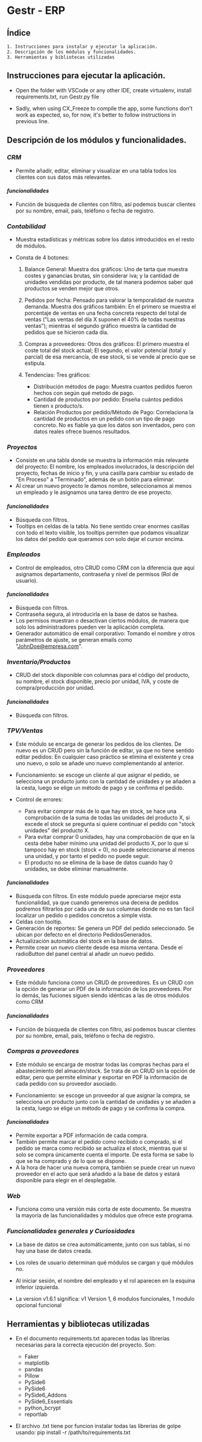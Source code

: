 #  Gestr - ERP

## Índice
    1. Instrucciones para instalar y ejecutar la aplicación.
    2. Descripción de los módulos y funcionalidades.
    3. Herramientas y bibliotecas utilizadas

## **Instrucciones para ejecutar la aplicación.**

- Open the folder with VSCode or any other IDE, create virtualenv, install requirements.txt, run Gestr.py file
  
- Sadly, when using CX_Freeze to compile the app, some functions don't work as expected, so, for now, it's better to follow instructions in previous line.

## **Descripción de los módulos y funcionalidades.**

### *CRM*
- Permite añadir, editar, eliminar y visualizar en una tabla todos los clientes con sus datos más relevantes.

#### *funcionalidades*
- Función de búsqueda de clientes con filtro, así podemos buscar clientes por su nombre, email, país, teléfono o fecha de registro.

### *Contabilidad*
- Muestra estadísticas y métricas sobre los datos introducidos en el resto de módulos.
- Consta de 4 botones:

    1. Balance General: Muestra dos gráficos: Uno de tarta que muestra costes y ganancias brutas, sin considerar iva; y la cantidad de unidades vendidas por producto, de tal manera podemos saber qué productos se venden mejor que otros.

    2. Pedidos por fecha: Pensado para valorar la temporalidad de nuestra demanda. Muestra dos gráficos también: En el primero se muestra el porcentaje
    de ventas en una fecha concreta respecto del total de ventas ("Las ventas del día X suponen el 40% de todas nuestras ventas"); mientras el segundo gráfico muestra la cantidad de pedidos que se hicieron cada día.

    3. Compras a proveedores: Otros dos gráficos: El primero muestra el coste total del stock actual; El segundo, el valor potencial (total y parcial) de esa mercancía, de ese stock, si se vende al precio que se estipula.

    4. Tendencias: Tres gráficos:
        
        - Distribución métodos de pago: Muestra cuantos pedidos fueron hechos con según qué metodo de pago.
        - Cantidad de productos por pedido: Enseña cuántos pedidos tienen x producto/s.
        - Relación Productos por pedido/Método de Pago: Correlaciona la cantidad de productos en un pedido con un tipo de pago concreto. No es fiable ya que los datos son inventados, pero con datos reales ofrece buenos resultados.

### *Proyectos*
- Consiste en una tabla donde se muestra la información más relevante del proyecto: El nombre, los empleados involucrados, la descripción del proyecto, fechas de inicio y fin, y una casilla para cambiar su estado de "En Proceso" a "Terminado", además de un botón para eliminar.
- Al crear un nuevo proyecto le damos nombre, seleccionamos al menos un empleado y le asignamos una tarea dentro de ese proyecto.

#### *funcionalidades*
- Búsqueda con filtros.
- Tooltips en celdas de la tabla. No tiene sentido crear enormes casillas con todo el texto visible, los tooltips permiten que podamos visualizar los datos del pedido que queramos con solo dejar el cursor encima.

### *Empleados*
- Control de empleados, otro CRUD como CRM con la diferencia que aquí asignamos departamento, contraseña y nivel de permisos (Rol de usuario).

#### *funcionalidades*
- Búsqueda con filtros.
- Contraseña segura, al introducirla en la base de datos se hashea.
- Los permisos muestran o desactivan ciertos módulos, de manera que solo los administradores pueden ver la aplicación completa.
- Generador automático de email corporativo: Tomando el nombre y otros parámetros de ajuste, se generan emails como "JohnDoe@empresa.com".

### *Inventario/Productos*
- CRUD del stock disponible con columnas para el código del producto, su nombre, el stock disponible, precio por unidad, IVA, y coste de compra/producción por unidad.

#### *funcionalidades*
- Búsqueda con filtros.

### *TPV/Ventas*
- Este módulo se encarga de generar los pedidos de los clientes. De nuevo es un CRUD pero sin la función de editar, ya que no tiene sentido editar pedidos: En cualquier caso práctico se elimina el existente y crea uno nuevo, o solo se añade uno nuevo complementando al anterior.

- Funcionamiento: se escoge un cliente al que asignar el pedido, se selecciona un producto junto con la cantidad de unidades y se añaden a la cesta, luego se elige un método de pago y se confirma el pedido.

- Control de errores:
    - Para evitar comprar más de lo que hay en stock, se hace una comprobación de la suma de todas las unidades del producto X, si excede el stock se pregunta si quiere continuar el pedido con "stock unidades" del producto X.
    - Para evitar comprar 0 unidades, hay una comprobación de que en la cesta debe haber mínimo una unidad del producto X, por lo que si tampoco hay en stock (stock = 0), no puede seleccionarse al menos una unidad, y por tanto el pedido no puede seguir.
    - El producto no se elimina de la base de datos cuando hay 0 unidades, se debe eliminar manualmente.

#### *funcionalidades*
- Búsqueda con filtros. En este módulo puede apreciarse mejor esta funcionalidad, ya que cuando generemos una decena de pedidos podremos filtrarlos por cada una de sus columnas donde no es tan fácil localizar un pedido o pedidos concretos a simple vista.
- Celdas con tooltip.
- Generación de reportes: Se genera un PDF del pedido seleccionado. Se ubican por defecto en el directorio PedidosGenerados.
- Actualización automática del stock en la base de datos.
- Permite crear un nuevo cliente desde esa misma ventana. Desde el radioButton del panel central al añadir un nuevo pedido.

### *Proveedores*
- Este módulo funciona como un CRUD de proveedores. Es un CRUD con la opción de generar un PDF de la información de los proveedores. Por lo demás, las fuciones siguen siendo idénticas a las de otros módulos como CRM

#### *funcionalidades*
- Función de búsqueda de clientes con filtro, así podemos buscar clientes por su nombre, email, país, teléfono o fecha de registro.

### *Compras a proveedores*
- Este módulo se encarga de mostrar todas las compras hechas para el abastecimiento del almacén/stock. Se trata de un CRUD sin la opción de editar, pero que permite eliminar y exportar en PDF la información de cada pedido con su proveedor asociado.

- Funcionamiento: se escoge un proveedor al que asignar la compra, se selecciona un producto junto con la cantidad de unidades y se añaden a la cesta, luego se elige un método de pago y se confirma la compra.

#### *funcionalidades*
- Permite exportar a PDF información de cada compra.
- También permite marcar el pedido como recibido o comprado, si el pedido se marca como recibido se actualiza el stock, mientras que si solo se compra únicamente cuenta el importe. De esta forma se sabe lo que se ha comprado y de lo que se dispone.
- A la hora de hacer una nueva compra, también se puede crear un nuevo proveedor en el acto que será añadido a la base de datos y estará disponible para elegir en el desplegable.

### *Web*
- Funciona como una versión más corta de este documento. Se muestra la mayoría de las funcionalidades y módulos que ofrece este programa.

### *Funcionalidades generales y Curiosidades*

- La base de datos se crea automáticamente, junto con sus tablas, si no hay una base de datos creada.
- Los roles de usuario determinan qué módulos se cargan y qué módulos no.

- Al iniciar sesión, el nombre del empleado y el rol aparecen en la esquina inferior izquierda.
- La version v1.6.1 significa: v1 Version 1, 6 modulos funcionales, 1 modulo opcional funcional

## **Herramientas y bibliotecas utilizadas**

- En el documento requirements.txt aparecen todas las librerías necesarias para la correcta ejecución del proyecto. Son:

    - Faker
    - matplotlib
    - pandas
    - Pillow
    - PySide6
    - PySide6
    - PySide6_Addons
    - PySide6_Essentials
    - python_bcrypt
    - reportlab

- El archivo .txt tiene por funcion instalar todas las librerías de golpe usando: pip install -r /path/to/requirements.txt
